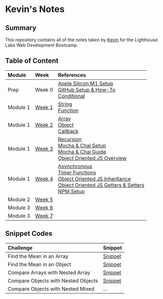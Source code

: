 # Kevin's Notes

## Summary 
This repository contains all of the notes taken by [Kevin](wiki/https://github.com/TinyMito) for the Lighthouse Labs Web Development Bootcamp.

## Table of Content
| Module | Week | References |
| :--- | :--- | :--- |
| Prep     | Week 0 | [Apple Silicon M1 Setup](wiki/appleSilicon.md)<br>[GitHub Setup & How-To](wiki/gitHub.md)<br>[Conditional](wiki/conditional.md) |
| Module 1 | [Week 1](wiki/week1.md) | [String](wiki/string.md)<br>[Function](wiki/function.md) |
| Module 1 | [Week 2](wiki/week2.md) | [Array](wiki/array.md)<br>[Object](wiki/object.md)<br>[Callback](wiki/callback.md) |
| Module 1 | [Week 3](wiki/week3.md) | [Recursion](wiki/recursion.md)<br>[Mocha & Chai Setup](wiki/unitTesting.md)<br>[Mocha & Chai Guide](wiki/mochaChai.md)<br>[Object Oriented JS Overview](wiki/oop.md) |
| Module 1 | [Week 4](wiki/week4.md) | [Asynchronous](wiki/asynchronous.md)<br>[Timer Functions](wiki/function.md#delays)<br>[Object Oriented JS Inheritance](wiki/oop.md#inheritance)<br>[Object Oriented JS Getters & Setters](wiki/oop.md#getters--setters)<br>[NPM Setup](wiki/npm.md) |
| Module 2 | [Week 5](wiki/week5.md) |  |
| Module 3 | [Week 6](wiki/week6.md) |  |
| Module 3 | [Week 7](wiki/week7.md) |  |

## Snippet Codes
| Challenge   | Snippet  |
| :---        | :---     |
| Find the Mean in an Array | [Snippet](wiki/snippet.md#finding-the-mean-in-an-array) |
| Find the Mean in an Object | [Snippet](wiki/snippet.md#finding-the-mean-in-an-object) |
| Compare Arrays with Nested Array | [Snippet](wiki/recursion.md#recursion-with-arrays) |
| Compare Objects with Nested Objects | [Snippet](wiki/recursion.md#recursion-with-objects) |
| Compare Objects with Nested Mixed | ... |